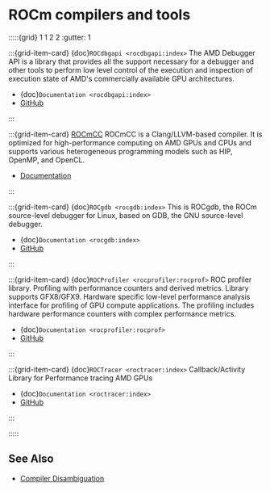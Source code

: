 # ROCm compilers and tools

:::::{grid} 1 1 2 2
:gutter: 1

:::{grid-item-card} {doc}`ROCdbgapi <rocdbgapi:index>`
The AMD Debugger API is a library that provides all the support necessary for a
debugger and other tools to perform low level control of the execution and
inspection of execution state of AMD's commercially available GPU architectures.

- {doc}`Documentation <rocdbgapi:index>`
- [GitHub](https://github.com/ROCm-Developer-Tools/ROCdbgapi/)

:::

:::{grid-item-card} [ROCmCC](../rocmcc/rocmcc.md)
ROCmCC is a Clang/LLVM-based compiler. It is optimized for high-performance
computing on AMD GPUs and CPUs and supports various heterogeneous programming
models such as HIP, OpenMP, and OpenCL.

- [Documentation](../rocmcc/rocmcc.md)

:::

:::{grid-item-card} {doc}`ROCgdb <rocgdb:index>`
This is ROCgdb, the ROCm source-level debugger for Linux, based on GDB, the GNU source-level debugger.

- {doc}`Documentation <rocgdb:index>`
- [GitHub](https://github.com/ROCm-Developer-Tools/ROCgdb/)

:::

:::{grid-item-card} {doc}`ROCProfiler <rocprofiler:rocprof>`
ROC profiler library. Profiling with performance counters and derived metrics. Library supports GFX8/GFX9. Hardware specific low-level performance analysis interface for profiling of GPU compute applications. The profiling includes hardware performance counters with complex performance metrics.

- {doc}`Documentation <rocprofiler:rocprof>`
- [GitHub](https://github.com/ROCm-Developer-Tools/rocprofiler/)

:::

:::{grid-item-card} {doc}`ROCTracer <roctracer:index>`
Callback/Activity Library for Performance tracing AMD GPUs

- {doc}`Documentation <roctracer:index>`
- [GitHub](https://github.com/ROCm-Developer-Tools/roctracer)

:::

:::::

## See Also

- [Compiler Disambiguation](../../conceptual/compiler_disambiguation.md)
